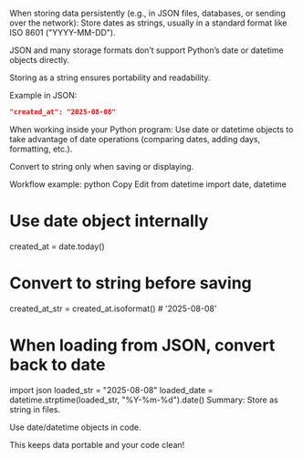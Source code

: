 When storing data persistently (e.g., in JSON files, databases, or sending over the network):
Store dates as strings, usually in a standard format like ISO 8601 ("YYYY-MM-DD").

JSON and many storage formats don’t support Python’s date or datetime objects directly.

Storing as a string ensures portability and readability.

Example in JSON:

```json
"created_at": "2025-08-08"
```

When working inside your Python program:
Use date or datetime objects to take advantage of date operations (comparing dates, adding days, formatting, etc.).

Convert to string only when saving or displaying.

Workflow example:
python
Copy
Edit
from datetime import date, datetime

# Use date object internally
created_at = date.today()

# Convert to string before saving
created_at_str = created_at.isoformat()  # '2025-08-08'

# When loading from JSON, convert back to date
import json
loaded_str = "2025-08-08"
loaded_date = datetime.strptime(loaded_str, "%Y-%m-%d").date()
Summary:
Store as string in files.

Use date/datetime objects in code.

This keeps data portable and your code clean!